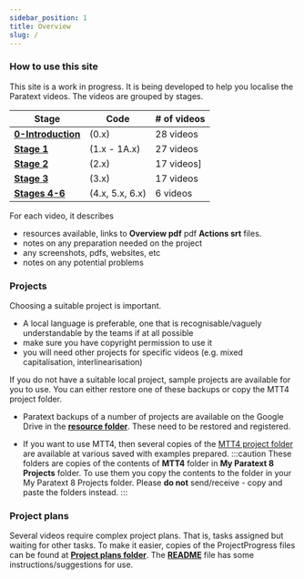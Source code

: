 ```yaml
---
sidebar_position: 1
title: Overview
slug: /
---
```


### How to use this site
This site is a work in progress. It is being developed to help you localise the Paratext videos. The videos are grouped by stages. 

|  Stage  | Code |  # of videos |
|---------|--------|--------------|
| [**0-Introduction**](Introduction.md) | (0.x) | 28 videos |
| [**Stage 1**](Stage-1.md) | (1.x - 1A.x) | 27 videos |
| [**Stage 2**](Stage-2.md) | (2.x) | 17 videos]
| [**Stage 3**](Stage-3.md) | (3.x)  |  17 videos |
| [**Stages 4-6**](Stage-4-6) | (4.x, 5.x, 6.x) | 6 videos |


For each video, it describes
- resources available, links to **Overview pdf** pdf **Actions srt** files. 
- notes on any preparation needed on the project 
- any screenshots, pdfs, websites, etc
- notes on any potential problems

### Projects
Choosing a suitable project is important. 
- A local language is preferable, one that is recognisable/vaguely understandable by the teams if at all possible
- make sure you have copyright permission to use it
- you will need other projects for specific videos (e.g. mixed capitalisation, interlinearisation)

If you do not have a suitable local project, sample projects are available for you to use. You can either restore one of these backups or copy the MTT4 project folder.
- Paratext backups of a number of projects are available on the Google Drive in the [**resource folder**](https://drive.google.com/drive/folders/1HjqFRWwj8jsI6ykPW5Fx4_oMjuRBafWO). These need to be restored and registered.

- If you want to use MTT4, then several copies of the [MTT4 project folder](https://drive.google.com/drive/folders/1eITkJ2HiBh1-rHx2Ton4Aa4jYbOrXJ9b) are available at various saved with examples prepared. 
:::caution
These folders are copies of the contents of  **MTT4** folder in **My Paratext 8 Projects** folder. To use them you copy the contents to the folder in your My Paratext 8 Projects folder. Please **do not** send/receive - copy and paste the folders instead.
:::

### Project plans
Several videos require complex project plans. That is, tasks assigned but waiting for other tasks. To make it easier, copies of the ProjectProgress files can be found at [**Project plans folder**](https://drive.google.com/drive/folders/1B5L--2h7hH5bch3lC-eh6UjgID0iwLdZ?usp=sharing). The [**README**](https://docs.google.com/document/d/1LcNOxeTBOnlCqzNy4Q2zpqcaBLT3Usg5dtWzTisJMiE/edit?usp=sharing) file has some instructions/suggestions for use.
 
